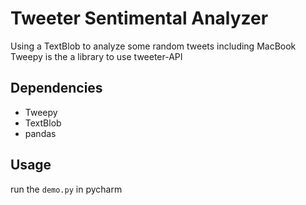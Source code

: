 # Tweeter Sentimental Analyzer
Using a TextBlob to analyze some random tweets including MacBook 
Tweepy is the a library to use tweeter-API 
## Dependencies 
* Tweepy
* TextBlob
* pandas

## Usage
run the ```demo.py``` in pycharm